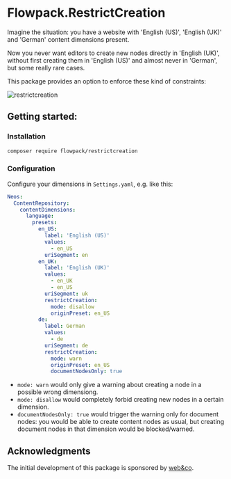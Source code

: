 # Flowpack.RestrictCreation

Imagine the situation: you have a website with 'English (US)', 'English (UK)' and 'German' content dimensions present.

Now you never want editors to create new nodes directly in 'English (UK)', without first creating them in 'English (US)' and almost never in 'German', but some really rare cases.

This package provides an option to enforce these kind of constraints:

![restrictcreation](https://user-images.githubusercontent.com/837032/47265437-80bfcc80-d530-11e8-8e86-d469e2fb7ba7.gif)

## Getting started:

### Installation

```bash
composer require flowpack/restrictcreation
```
### Configuration

Configure your dimensions in `Settings.yaml`, e.g. like this:

```yaml
Neos:
  ContentRepository:
    contentDimensions:
      language:
        presets:
          en_US:
            label: 'English (US)'
            values:
              - en_US
            uriSegment: en
          en_UK:
            label: 'English (UK)'
            values:
              - en_UK
              - en_US
            uriSegment: uk
            restrictCreation:
              mode: disallow
              originPreset: en_US
          de:
            label: German
            values:
              - de
            uriSegment: de
            restrictCreation:
              mode: warn
              originPreset: en_US
              documentNodesOnly: true
```

- `mode: warn` would only give a warning about creating a node in a possible wrong dimensiong.
- `mode: disallow` would completely forbid creating new nodes in a certain dimension.
- `documentNodesOnly: true` would trigger the warning only for document nodes: you would be able to create content nodes as usual, but creating document nodes in that dimension would be blocked/warned.

## Acknowledgments

The initial development of this package is sponsored by [web&co](http://webundco.com/).
